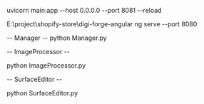 uvicorn main:app --host 0.0.0.0 --port 8081 --reload



E:\project\shopify-store\digi-forge-angular
ng serve --port 8080

-- Manager --
python Manager.py


-- ImageProcessor --

python ImageProcessor.py


-- SurfaceEditor --

python SurfaceEditor.py